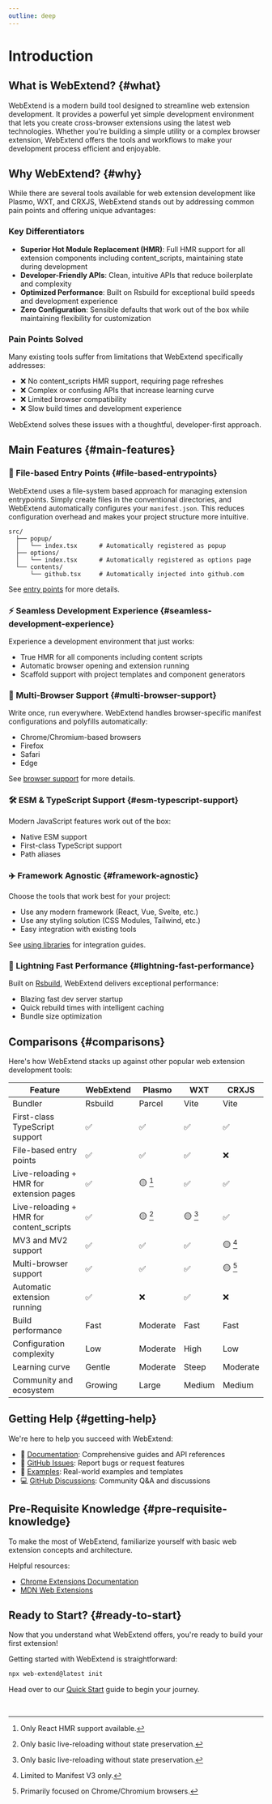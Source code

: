 ```yaml
---
outline: deep
---
```


# Introduction

## What is WebExtend? {#what}

WebExtend is a modern build tool designed to streamline web extension development. It provides a powerful yet simple development environment that lets you create cross-browser extensions using the latest web technologies. Whether you're building a simple utility or a complex browser extension, WebExtend offers the tools and workflows to make your development process efficient and enjoyable.

## Why WebExtend? {#why}

While there are several tools available for web extension development like Plasmo, WXT, and CRXJS, WebExtend stands out by addressing common pain points and offering unique advantages:

### Key Differentiators

- **Superior Hot Module Replacement (HMR)**: Full HMR support for all extension components including content_scripts, maintaining state during development
- **Developer-Friendly APIs**: Clean, intuitive APIs that reduce boilerplate and complexity
- **Optimized Performance**: Built on Rsbuild for exceptional build speeds and development experience
- **Zero Configuration**: Sensible defaults that work out of the box while maintaining flexibility for customization

### Pain Points Solved

Many existing tools suffer from limitations that WebExtend specifically addresses:

- ❌ No content_scripts HMR support, requiring page refreshes
- ❌ Complex or confusing APIs that increase learning curve
- ❌ Limited browser compatibility
- ❌ Slow build times and development experience

WebExtend solves these issues with a thoughtful, developer-first approach.

## Main Features {#main-features}

### 📝 File-based Entry Points {#file-based-entrypoints}

WebExtend uses a file-system based approach for managing extension entrypoints. Simply create files in the conventional directories, and WebExtend automatically configures your `manifest.json`. This reduces configuration overhead and makes your project structure more intuitive.

```
src/
  ├── popup/
  │   └── index.tsx      # Automatically registered as popup
  ├── options/
  │   └── index.tsx      # Automatically registered as options page
  └── contents/
      └── github.tsx     # Automatically injected into github.com
```

See [entry points](../essentials/entrypoints.md) for more details.

### ⚡️ Seamless Development Experience {#seamless-development-experience}

Experience a development environment that just works:

- True HMR for all components including content scripts
- Automatic browser opening and extension running
- Scaffold support with project templates and component generators

### 🧭 Multi-Browser Support {#multi-browser-support}

Write once, run everywhere. WebExtend handles browser-specific manifest configurations and polyfills automatically:

- Chrome/Chromium-based browsers
- Firefox
- Safari
- Edge

See [browser support](../essentials/browsers.md) for more details.

### 🛠️ ESM & TypeScript Support {#esm-typescript-support}

Modern JavaScript features work out of the box:

- Native ESM support
- First-class TypeScript support
- Path aliases

### ✈️ Framework Agnostic {#framework-agnostic}

Choose the tools that work best for your project:

- Use any modern framework (React, Vue, Svelte, etc.)
- Use any styling solution (CSS Modules, Tailwind, etc.)
- Easy integration with existing tools

See [using libraries](../essentials/using-libraries.md) for integration guides.

### 🚀 Lightning Fast Performance {#lightning-fast-performance}

Built on [Rsbuild](https://rsbuild.rs/), WebExtend delivers exceptional performance:

- Blazing fast dev server startup
- Quick rebuild times with intelligent caching
- Bundle size optimization

## Comparisons {#comparisons}

Here's how WebExtend stacks up against other popular web extension development tools:

| Feature                                  | WebExtend | Plasmo   | WXT     | CRXJS    |
| ---------------------------------------- | --------- | -------- | ------- | -------- |
| Bundler                                  | Rsbuild   | Parcel   | Vite    | Vite     |
| First-class TypeScript support           | ✅        | ✅       | ✅      | ✅       |
| File-based entry points                  | ✅        | ✅       | ✅      | ❌       |
| Live-reloading + HMR for extension pages | ✅        | 🟡 [^1]  | ✅      | ✅       |
| Live-reloading + HMR for content_scripts | ✅        | 🟡 [^2]  | 🟡 [^2] | ✅       |
| MV3 and MV2 support                      | ✅        | ✅       | ✅      | 🟡 [^3]  |
| Multi-browser support                    | ✅        | ✅       | ✅      | 🟡 [^4]  |
| Automatic extension running              | ✅        | ❌       | ✅      | ❌       |
| Build performance                        | Fast      | Moderate | Fast    | Fast     |
| Configuration complexity                 | Low       | Moderate | High    | Low      |
| Learning curve                           | Gentle    | Moderate | Steep   | Moderate |
| Community and ecosystem                  | Growing   | Large    | Medium  | Medium   |

[^1]: Only React HMR support available.

[^2]: Only basic live-reloading without state preservation.

[^3]: Limited to Manifest V3 only.

[^4]: Primarily focused on Chrome/Chromium browsers.

## Getting Help {#getting-help}

We're here to help you succeed with WebExtend:

- 📖 [Documentation](https://web-extend.github.io/web-extend/): Comprehensive guides and API references
- 🐛 [GitHub Issues](https://github.com/web-extend/web-extend/issues): Report bugs or request features
- 🌟 [Examples](https://github.com/web-extend/examples): Real-world examples and templates
- 💻 [GitHub Discussions](https://github.com/web-extend/web-extend/discussions): Community Q&A and discussions

## Pre-Requisite Knowledge {#pre-requisite-knowledge}

To make the most of WebExtend, familiarize yourself with basic web extension concepts and architecture.

Helpful resources:

- [Chrome Extensions Documentation](https://developer.chrome.com/docs/extensions/get-started)
- [MDN Web Extensions](https://developer.mozilla.org/en-US/docs/Mozilla/Add-ons/WebExtensions)

## Ready to Start? {#ready-to-start}

Now that you understand what WebExtend offers, you're ready to build your first extension!

Getting started with WebExtend is straightforward:

```bash
npx web-extend@latest init
```

Head over to our [Quick Start](./quick-start.md) guide to begin your journey.

<br />
